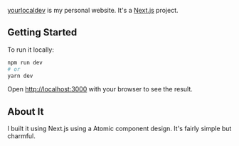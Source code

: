 [yourlocaldev](https://www.yourlocaldev.com/) is my personal website. It's a [Next.js](https://nextjs.org) project.

## Getting Started

To run it locally:

```bash
npm run dev
# or
yarn dev
```

Open [http://localhost:3000](http://localhost:3000) with your browser to see the result.

## About It

I built it using Next.js using a Atomic component design. It's fairly simple but charmful.
